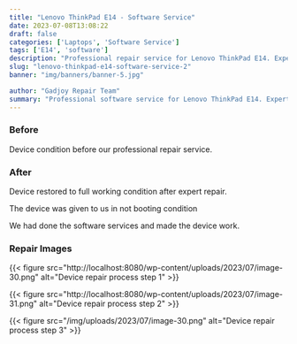 ```yaml
---
title: "Lenovo ThinkPad E14 - Software Service"
date: 2023-07-08T13:08:22
draft: false
categories: ['Laptops', 'Software Service']
tags: ['E14', 'software']
description: "Professional repair service for Lenovo ThinkPad E14. Expert diagnosis and quality repairs in Bangalore."
slug: "lenovo-thinkpad-e14-software-service-2"
banner: "img/banners/banner-5.jpg"

author: "Gadjoy Repair Team"
summary: "Professional software service for Lenovo ThinkPad E14. Expert technicians, quality parts, warranty included."
---
```


### Before

Device condition before our professional repair service.

### After

Device restored to full working condition after expert repair.

The device was given to us in not booting condition

We had done the software services and made the device work.

### Repair Images

{{< figure src="http://localhost:8080/wp-content/uploads/2023/07/image-30.png" alt="Device repair process step 1" >}}

{{< figure src="http://localhost:8080/wp-content/uploads/2023/07/image-31.png" alt="Device repair process step 2" >}}

{{< figure src="/img/uploads/2023/07/image-30.png" alt="Device repair process step 3" >}}

